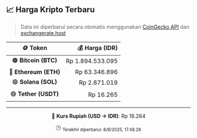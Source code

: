 

<!-- HARGA_KRIPTO -->
## 📈 Harga Kripto Terbaru

> Data ini diperbarui secara otomatis menggunakan [CoinGecko API](https://www.coingecko.com/) dan [exchangerate.host](https://exchangerate.host/)

<div align="center">

| 🪙 Token | 💰 Harga (IDR) |
|:------:|---------------:|
| 🟠 **Bitcoin (BTC)**   | Rp 1.894.533.095 |
| 🔵 **Ethereum (ETH)**  | Rp 63.346.896 |
| 🟣 **Solana (SOL)**    | Rp 2.871.019 |
| 🟢 **Tether (USDT)**   | Rp 16.265 |

---

💱 **Kurs Rupiah (USD → IDR)**: Rp 16.264

🕒 <sub>Terakhir diperbarui: 8/8/2025, 17.48.26</sub>

</div>
<!-- /HARGA_KRIPTO -->